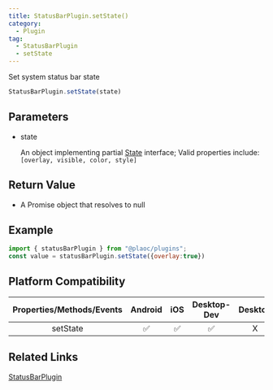 ```yaml
---
title: StatusBarPlugin.setState()
category:
  - Plugin
tag:
  - StatusBarPlugin
  - setState
---
```


Set system status bar state  

```js
StatusBarPlugin.setState(state)
```

## Parameters

  - state

    An object implementing partial [State](../../interface/state/index.md) interface;
    Valid properties include: `[overlay, visible, color, style]`

## Return Value

  - A Promise object that resolves to null

## Example
```js
import { statusBarPlugin } from "@plaoc/plugins";
const value = statusBarPlugin.setState({overlay:true})
```


## Platform Compatibility

| Properties/Methods/Events | Android | iOS | Desktop-Dev | Desktop |
|:------------:|:-------:|:---:|:-----------:|:-------:|
| setState     | ✅      | ✅  | ✅          | X       |

## Related Links

[StatusBarPlugin](./index.md)